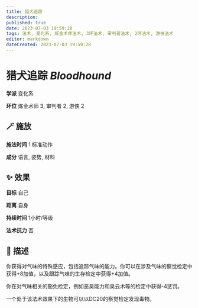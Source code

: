 ```yaml
---
title: 猎犬追踪
description: 
published: true
date: 2023-07-03 19:59:28
tags: 法术, 变化系, 炼金术师法术, 3环法术, 审判者法术, 2环法术, 游侠法术
editor: markdown
dateCreated: 2023-07-03 19:59:28
---
```


# **猎犬追踪** *Bloodhound*

**学派** 变化系 

**环位** 炼金术师 3, 审判者 2, 游侠 2

## 🪄 施放

**施法时间** 1 标准动作

**成分** 语言, 姿势, 材料

## ✨ 效果 

**目标** 自己 

**距离** 自身  

**持续时间** 1小时/等级 

**法术抗力** 否

## 📖 描述

你获得对气味的特殊感应，包括追踪气味的能力。你可以在涉及气味的察觉检定中获得+8加值，以及跟踪气味的生存检定中获得+4加值。

你在对气味相关的豁免检定，例如恶臭能力和臭云术等的检定中获得-4惩罚。

一个处于该法术效果下的生物可以以DC20的察觉检定发现毒物。
    